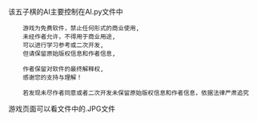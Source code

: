 该五子棋的AI主要控制在AI.py文件中


        游戏为免费软件，禁止任何形式的商业使用,
        未经作者允许，不得用于商业用途,
        可以进行学习参考或二次开发,
        但请保留原始版权信息和作者信息,

        作者保留对软件的最终解释权,
        感谢您的支持与理解！

        若发现未尽作者同意或者二次开发未保留原始版权信息和作者信息，依据法律严肃追究


游戏页面可以看文件中的.JPG文件

      
